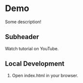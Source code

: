 # Demo
 
Some description!

## Subheader

Watch tutorial on YouTube.

## Local Development

1. Open index.html in your browser.